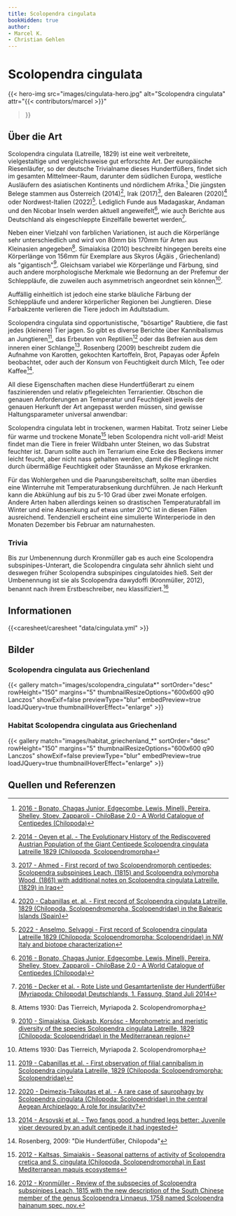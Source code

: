 ```yaml
---
title: Scolopendra cingulata
bookHidden: true
author:
- Marcel K.
- Christian Gehlen
---
```

# Scolopendra cingulata

{{< hero-img 
    src="images/cingulata-hero.jpg" 
    alt="Scolopendra cingulata" 
    attr="{{< contributors/marcel >}}" 
>}}

## Über die Art

Scolopendra cingulata (Latreille, 1829) ist eine weit verbreitete, vielgestaltige und vergleichsweise gut erforschte Art. Der europäische Riesenläufer, so der deutsche Trivialname dieses Hundertfüßers, findet sich im gesamten Mittelmeer-Raum, darunter dem südlichen Europa, westliche Ausläufern des asiatischen Kontinents und nördlichem Afrika.[^fn-chilobase] Die jüngsten Belege stammen aus Österreich (2014)[^fn-2014-oeyen], Irak (2017)[^fn-2017-ahmed], den Balearen (2020)[^fn-2020-cabanillas] oder Nordwest-Italien (2022)[^fn-2022-anselmo]. Lediglich Funde aus Madagaskar, Andaman und den Nicobar Inseln werden aktuell angeweifelt[^fn-chilobase], wie auch Berichte aus Deutschland als eingeschleppte Einzelfälle bewertet werden[^fn-2016-decker].

Neben einer Vielzahl von farblichen Variationen, ist auch die Körperlänge sehr unterschiedlich und wird von 80mm bis 170mm für Arten aus Kleinasien angegeben[^attems]. Simaiakisa (2010) beschreibt hingegen bereits eine Körperlänge von 156mm für Exemplare aus Skyros (Ägäis , Griechenland) als "gigantisch"[^2010-simaiakisa]. Gleichsam variabel wie Körperlänge und Färbung, sind auch andere morphologische Merkmale wie Bedornung an der Prefemur der Schleppläufe, die zuweilen auch asymmetrisch angeordnet sein können[^attems].

Auffällig einheitlich ist jedoch eine starke bläuliche Färbung der Schleppläufe und anderer körperlicher Regionen bei Jungtieren. Diese Farbakzente verlieren die Tiere jedoch im Adultstadium.

Scolopendra cingulata sind opportunistische, "bösartige" Raubtiere, die fast jedes (kleinere) Tier jagen. So gibt es diverse Berichte über Kannibalismus an Jungtieren[^fn-2019-cabanillas], das Erbeuten von Reptilien[^fn-2020-deimezis] oder das Befreien aus dem inneren einer Schlange[^fn-2014-arsovski]. Rosenberg (2009) beschreibt zudem die Aufnahme von Karotten, gekochten Kartoffeln, Brot, Papayas oder Äpfeln beobachtet, oder auch der Konsum von Feuchtigkeit durch Milch, Tee oder Kaffee[^rosenberg].

All diese Eigenschaften machen diese Hundertfüßerart zu einem faszinierenden und relativ pflegeleichten Terrarientier. Obschon die genauen Anforderungen an Temperatur und Feuchtigkeit jeweils der genauen Herkunft der Art angepasst werden müssen, sind gewisse Haltungsparameter universal anwendbar:

Scolopendra cingulata lebt in trockenen, warmen Habitat. Trotz seiner Liebe für warme und trockene Monate[^2012-kaltsas] leben Scolopendra nicht voll-arid! Meist findet man die Tiere in freier Wildbahn unter Steinen, wo das Substrat feuchter ist. Darum sollte auch im Terrarium eine Ecke des Beckens immer leicht feucht, aber nicht nass gehalten werden, damit die Pfleglinge nicht durch übermäßige Feuchtigkeit oder Staunässe an Mykose erkranken.

Für das Wohlergehen und die Paarungsbereitschaft, sollte man überdies eine Winterruhe mit Temperaturabsenkung durchführen. Je nach Herkunft kann die Abkühlung auf bis zu 5-10 Grad über zwei Monate erfolgen. Andere Arten haben allerdings keinen so drastischen Temperaturabfall im Winter und eine Absenkung auf etwas unter 20°C ist in diesen Fällen ausreichend. Tendenziell erscheint eine simulierte Winterperiode in den Monaten Dezember bis Februar am naturnahesten.

### Trivia

Bis zur Umbenennung durch Kronmüller gab es auch eine Scolopendra subspinipes-Unterart, die Scolopendra cingulata sehr ähnlich sieht und deswegen früher Scolopendra subspinipes cingulatoides hieß. Seit der Umbenennung ist sie als Scolopendra dawydoffi (Kronmüller, 2012), benannt nach ihrem Erstbeschreiber, neu klassifiziert.[^fn-2012-kronmüller]

## Informationen

{{<caresheet/caresheet "data/cingulata.yml" >}}

## Bilder

### Scolopendra cingulata aus Griechenland

{{< gallery match="images/scolopendra_cingulata*" sortOrder="desc" rowHeight="150" margins="5" thumbnailResizeOptions="600x600 q90 Lanczos" showExif=false previewType="blur" embedPreview=true loadJQuery=true thumbnailHoverEffect="enlarge" >}}

### Habitat Scolopendra cingulata aus Griechenland

{{< gallery match="images/habitat_griechenland_*" sortOrder="desc" rowHeight="150" margins="5" thumbnailResizeOptions="600x600 q90 Lanczos" showExif=false previewType="blur" embedPreview=true loadJQuery=true thumbnailHoverEffect="enlarge" >}}

## Quellen und Referenzen

[^fn-chilobase]: [2016 - Bonato, Chagas Junior, Edgecombe, Lewis, Minelli, Pereira, Shelley, Stoev, Zapparoli - ChiloBase 2.0 - A World Catalogue of Centipedes (Chilopoda)](https://chilobase.biologia.unipd.it)

[^fn-2012-kronmüller]: [2012 - Kronmüller - Review of the subspecies of Scolopendra subspinipes Leach, 1815 with the new description of the South Chinese member of the genus Scolopendra Linnaeus, 1758 named Scolopendra hainanum spec. nov.](https://www.researchgate.net/publication/259752848_Review_of_the_subspecies_of_Scolopendra_subspinipes_Leach_1815_with_the_new_description_of_the_South_Chinese_member_of_the_genus_Scolopendra_Linnaeus_1758_named_Scolopendra_hainanum_spec_nov_Myriapoda)

[^fn-2017-ahmed]: [2017 - Ahmed - First record of two Scolopendromorph centipedes; Scolopendra subspinipes Leach, (1815) and Scolopendra polymorpha Wood, (1861) with additional notes on Scolopendra cingulata Latreille, (1829) in Iraq](https://www.researchgate.net/publication/312490740_First_record_of_two_Scolopendromorph_centipedes_Scolopendra_subspinipes_Leach_1815_and_Scolopendra_polymorpha_Wood_1861_with_additional_notes_on_Scolopendra_cingulata_Latreille_1829_in_Iraq)

[^fn-2014-oeyen]: [2014 - Oeyen et al. - The Evolutionary History of the Rediscovered Austrian Population of the Giant Centipede Scolopendra cingulata Latreille 1829 (Chilopoda, Scolopendromorpha](https://www.researchgate.net/publication/266085751_The_Evolutionary_History_of_the_Rediscovered_Austrian_Population_of_the_Giant_Centipede_Scolopendra_cingulata_Latreille_1829_Chilopoda_Scolopendromorpha)

[^fn-2016-decker]: [2016 - Decker et al. - Rote Liste und Gesamtartenliste der Hundertfüßer (Myriapoda: Chilopoda) Deutschlands, 1. Fassung, Stand Juli 2014](https://www.researchgate.net/profile/Hans-Reip/publication/322156351_Rote_Liste_und_Gesamtartenliste_der_Hundertfusser_Myriapoda_Chilopoda_Deutschlands/links/5a48ecef458515f6b0582104/Rote-Liste-und-Gesamtartenliste-der-Hundertfuesser-Myriapoda-Chilopoda-Deutschlands.pdf)

[^fn-2020-deimezis]: [2020 - Deimezis-Tsikoutas et al. - A rare case of saurophagy by Scolopendra cingulata (Chilopoda: Scolopendridae) in the central Aegean Archipelago: A role for insularity?](https://www.researchgate.net/publication/343135032_A_rare_case_of_saurophagy_by_Scolopendra_cingulata_Chilopoda_Scolopendridae_in_the_central_Aegean_Archipelago_A_role_for_insularity)

[^fn-2019-cabanillas]: [2019 - Cabanillas et al. - First observation of filial cannibalism in Scolopendra cingulata Latreille, 1829 (Chilopoda: Scolopendromorpha: Scolopendridae)](https://www.researchgate.net/publication/333402249_First_observation_of_filial_cannibalism_in_Scolopendra_cingulata_Latreille_1829_Chilopoda_Scolopendromorpha_Scolopendridae)

[^fn-2014-arsovski]: [2014 - Arsovski et al. - Two fangs good, a hundred legs better: Juvenile viper devoured by an adult centipede it had ingested](https://www.researchgate.net/publication/260478571_Two_fangs_good_a_hundred_legs_better_Juvenile_viper_devoured_by_an_adult_centipede_it_had_ingested)

[^fn-2022-anselmo]: [2022 - Anselmo, Selvaggi - First record of Scolopendra cingulata Latreille 1829 (Chilopoda: Scolopendromorpha: Scolopendridae) in NW Italy and biotope characterization](https://sisn.pagepress.org/index.php/nhs/article/view/589#:~:text=An%20isolated%20population%20of%20Scolopendra,cingulata%20population.)

[^fn-2020-cabanillas]: [2020 - Cabanillas et. al. - First record of Scolopendra cingulata Latreille, 1829 (Chilopoda, Scolopendromorpha, Scolopendridae) in the Balearic Islands (Spain)](https://www.researchgate.net/publication/339687881_First_record_of_Scolopendra_cingulata_Latreille_1829_Chilopoda_Scolopendromorpha_Scolopendridae_in_the_Balearic_Islands_Spain)

[^2010-simaiakisa]: [2010 - Simaiakisa, Giokasb, Korsósc - Morphometric and meristic diversity of the species Scolopendra cingulata Latreille, 1829 (Chilopoda: Scolopendridae) in the Mediterranean region](https://www.sciencedirect.com/science/article/abs/pii/S0044523110000732)

[^attems]: Attems 1930: Das Tierreich, Myriapoda 2. Scolopendromorpha

[^rosenberg]: Rosenberg, 2009: "Die Hundertfüßer, Chilopoda"

[^2012-kaltsas]: [2012 - Kaltsas, Simaiakis - Seasonal patterns of activity of Scolopendra cretica and S. cingulata (Chilopoda, Scolopendromorpha) in East Mediterranean maquis ecosystems](https://ijm.pensoft.net/articles.php?id=1921)